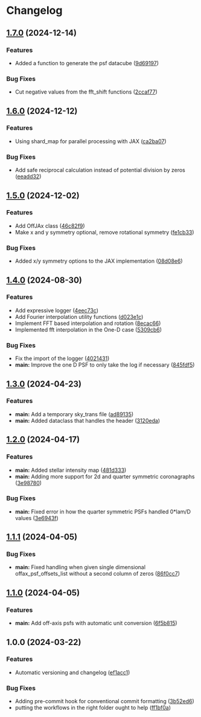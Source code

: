 # Changelog

## [1.7.0](https://github.com/CoreySpohn/yippy/compare/v1.6.0...v1.7.0) (2024-12-14)


### Features

* Added a function to generate the psf datacube ([9d69197](https://github.com/CoreySpohn/yippy/commit/9d69197a1524df1514848494c95fd1673e7fb890))


### Bug Fixes

* Cut negative values from the fft_shift functions ([2ccaf77](https://github.com/CoreySpohn/yippy/commit/2ccaf775a81f68d77040c386b0af13f3fbdd7ac0))

## [1.6.0](https://github.com/CoreySpohn/yippy/compare/v1.5.0...v1.6.0) (2024-12-12)


### Features

* Using shard_map for parallel processing with JAX ([ca2ba07](https://github.com/CoreySpohn/yippy/commit/ca2ba07b47431ded18b391ab2a1b13f1aa85f515))


### Bug Fixes

* Add safe reciprocal calculation instead of potential division by zeros ([eeadd32](https://github.com/CoreySpohn/yippy/commit/eeadd322367d2e65ed561ce5f396f86f0a27af6a))

## [1.5.0](https://github.com/CoreySpohn/yippy/compare/v1.4.0...v1.5.0) (2024-12-02)


### Features

* Add OffJAx class ([46c82f9](https://github.com/CoreySpohn/yippy/commit/46c82f92e0957924dc3e8be70dba199d3917b8ea))
* Make x and y symmetry optional, remove rotational symmetry ([fe1cb33](https://github.com/CoreySpohn/yippy/commit/fe1cb3346feff5aedd43a649bfde273672b150c7))


### Bug Fixes

* Added x/y symmetry options to the JAX implementation ([08d08e6](https://github.com/CoreySpohn/yippy/commit/08d08e62e70d1533c3b0644560a5ae7569cd570f))

## [1.4.0](https://github.com/CoreySpohn/yippy/compare/v1.3.0...v1.4.0) (2024-08-30)


### Features

* Add expressive logger ([4eec73c](https://github.com/CoreySpohn/yippy/commit/4eec73c74168b1afd8246919ca05d43cf9e6bb7f))
* Add Fourier interpolation utility functions ([d023e1c](https://github.com/CoreySpohn/yippy/commit/d023e1c650d674829c4117738b05f6816ff2762f))
* Implement FFT based interpolation and rotation ([8ecac66](https://github.com/CoreySpohn/yippy/commit/8ecac660316e9f003f27d997874fc0ebcd5202e9))
* Implemented fft interpolation in the One-D case ([5309cb6](https://github.com/CoreySpohn/yippy/commit/5309cb64ef29819831aad53723b344a3132c3ebc))


### Bug Fixes

* Fix the import of the logger ([4021431](https://github.com/CoreySpohn/yippy/commit/4021431b9a131fd703b3fc154c40f394c145dbf7))
* **main:** Improve the one D PSF to only take the log if necessary ([845fdf5](https://github.com/CoreySpohn/yippy/commit/845fdf53d759894ae17b40e1fff1b689acbb49a8))

## [1.3.0](https://github.com/CoreySpohn/yippy/compare/v1.2.0...v1.3.0) (2024-04-23)


### Features

* **main:** Add a temporary sky_trans file ([ad89135](https://github.com/CoreySpohn/yippy/commit/ad89135fc2687b60af018e7a9fde503513ee1854))
* **main:** Added dataclass that handles the header ([3120eda](https://github.com/CoreySpohn/yippy/commit/3120eda53bb75dc96ead74ae3e37c5cd206785ac))

## [1.2.0](https://github.com/CoreySpohn/yippy/compare/v1.1.1...v1.2.0) (2024-04-17)


### Features

* **main:** Added stellar intensity map ([481d333](https://github.com/CoreySpohn/yippy/commit/481d333b89280a906bf8be3642f0eb7bf1fa946e))
* **main:** Adding more support for 2d and quarter symmetric coronagraphs ([3e98780](https://github.com/CoreySpohn/yippy/commit/3e9878034b37535780ee0004f69ad4409b961445))


### Bug Fixes

* **main:** Fixed error in how the quarter symmetric PSFs handled 0*lam/D values ([3e6943f](https://github.com/CoreySpohn/yippy/commit/3e6943f6bfaf89c8b8ba353921bc5a245696e194))

## [1.1.1](https://github.com/CoreySpohn/yippy/compare/v1.1.0...v1.1.1) (2024-04-05)


### Bug Fixes

* **main:** Fixed handling when given single dimensional offax_psf_offsets_list without a second column of zeros ([86f0cc7](https://github.com/CoreySpohn/yippy/commit/86f0cc795d6471b8abaddc3e80278d97aaf93706))

## [1.1.0](https://github.com/CoreySpohn/yippy/compare/v1.0.0...v1.1.0) (2024-04-05)


### Features

* **main:** Add off-axis psfs with automatic unit conversion ([6f5b815](https://github.com/CoreySpohn/yippy/commit/6f5b815093e6fe7898cd625451ad31ab1acee221))

## 1.0.0 (2024-03-22)


### Features

* Automatic versioning and changelog ([ef1acc1](https://github.com/CoreySpohn/yippy/commit/ef1acc1381058fdb32f6b32bb3d695a2035ad048))


### Bug Fixes

* Adding pre-commit hook for conventional commit formatting ([3b52ed6](https://github.com/CoreySpohn/yippy/commit/3b52ed6e3233b7acaa51f5ee8cd2a2b3f317912f))
* putting the workflows in the right folder ought to help ([ff1bf0a](https://github.com/CoreySpohn/yippy/commit/ff1bf0a12850691de801c9a3ba4202f3e8f4f7f1))
